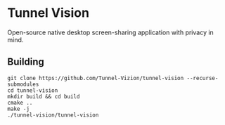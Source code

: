 # Tunnel Vision
Open-source native desktop screen-sharing application with privacy in mind.

## Building

```
git clone https://github.com/Tunnel-Vizion/tunnel-vision --recurse-submodules
cd tunnel-vision
mkdir build && cd build
cmake ..
make -j
./tunnel-vision/tunnel-vision
```
